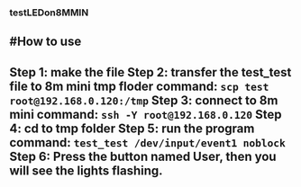### testLEDon8MMIN
#How to use
---
Step 1: make the file
Step 2: transfer the test_test file to 8m mini tmp floder
        command: ```scp test root@192.168.0.120:/tmp```
Step 3: connect to 8m mini
        command: ```ssh -Y root@192.168.0.120```
Step 4: cd to tmp folder
Step 5: run the program
        command: ```test_test /dev/input/event1 noblock```
Step 6: Press the button named User, then you will see the lights flashing. 
---